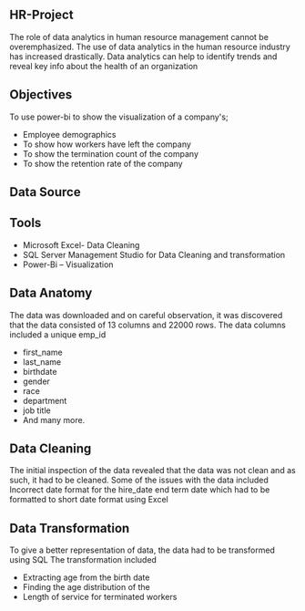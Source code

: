 ## HR-Project

The role of data analytics in human resource management cannot be overemphasized. The use of data analytics in the human resource industry has increased drastically. Data analytics can help to identify trends and reveal key info about the health of an organization

## Objectives
To use power-bi to show the visualization of a company's;
- Employee demographics
- To show how workers have left the company
- To show the termination count of the company
- To show the retention rate of the company

## Data Source

## Tools
- Microsoft Excel- Data Cleaning
- SQL Server Management Studio for Data Cleaning and transformation
- Power-Bi – Visualization

## Data Anatomy

The data was downloaded and on careful observation, it was discovered that the data consisted of 13 columns and 22000 rows. The data columns included a unique 
emp_id
- first_name
- last_name
- birthdate
- gender
- race
- department
- job title
- And  many more.

## Data Cleaning
The initial inspection of the data revealed that the data was not clean and as such, it had to be cleaned. Some of the issues with the data included
Incorrect date format for the hire_date end term date which had to be formatted to short date format using Excel

## Data Transformation
To give a better representation of data, the data had to be transformed using SQL
The transformation included
- Extracting age from the birth date
- Finding the age distribution of the
- Length of service for terminated workers

 


